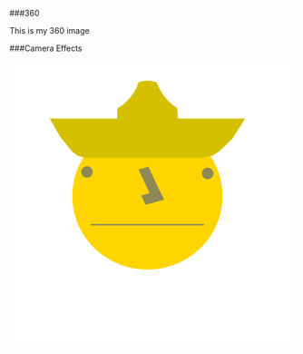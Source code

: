###360

This is my 360 image
<script src="//360.vizor.io/scripts/embed.js" data-vizorurl="//360.vizor.io/embed/v/6jzp" ></script>



###Camera Effects

![filter](overlay.png?raw=true "Optional Title")
